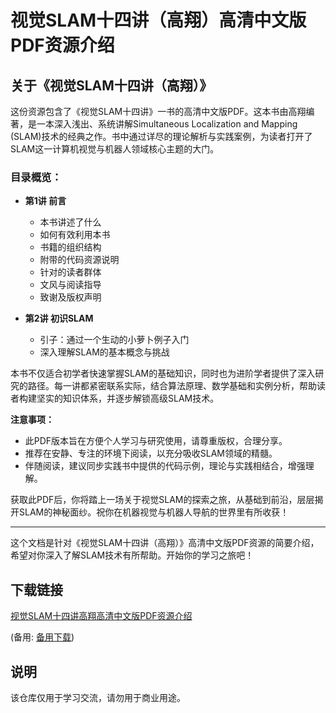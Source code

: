 # 视觉SLAM十四讲（高翔）高清中文版PDF资源介绍

## 关于《视觉SLAM十四讲（高翔）》

这份资源包含了《视觉SLAM十四讲》一书的高清中文版PDF。这本书由高翔编著，是一本深入浅出、系统讲解Simultaneous Localization and Mapping (SLAM)技术的经典之作。书中通过详尽的理论解析与实践案例，为读者打开了SLAM这一计算机视觉与机器人领域核心主题的大门。

### 目录概览：

- **第1讲 前言**
  - 本书讲述了什么
  - 如何有效利用本书
  - 书籍的组织结构
  - 附带的代码资源说明
  - 针对的读者群体
  - 文风与阅读指导
  - 致谢及版权声明
  
- **第2讲 初识SLAM**
  - 引子：通过一个生动的小萝卜例子入门
  - 深入理解SLAM的基本概念与挑战

本书不仅适合初学者快速掌握SLAM的基础知识，同时也为进阶学者提供了深入研究的路径。每一讲都紧密联系实际，结合算法原理、数学基础和实例分析，帮助读者构建坚实的知识体系，并逐步解锁高级SLAM技术。

**注意事项：**

- 此PDF版本旨在方便个人学习与研究使用，请尊重版权，合理分享。
- 推荐在安静、专注的环境下阅读，以充分吸收SLAM领域的精髓。
- 伴随阅读，建议同步实践书中提供的代码示例，理论与实践相结合，增强理解。

获取此PDF后，你将踏上一场关于视觉SLAM的探索之旅，从基础到前沿，层层揭开SLAM的神秘面纱。祝你在机器视觉与机器人导航的世界里有所收获！

---

这个文档是针对《视觉SLAM十四讲（高翔）》高清中文版PDF资源的简要介绍，希望对你深入了解SLAM技术有所帮助。开始你的学习之旅吧！

## 下载链接
[视觉SLAM十四讲高翔高清中文版PDF资源介绍](https://pan.quark.cn/s/02f845f44a46) 

(备用: [备用下载](https://pan.baidu.com/s/1pZThOrAytXYmV3ow9WEa-w?pwd=1234))

## 说明

该仓库仅用于学习交流，请勿用于商业用途。
